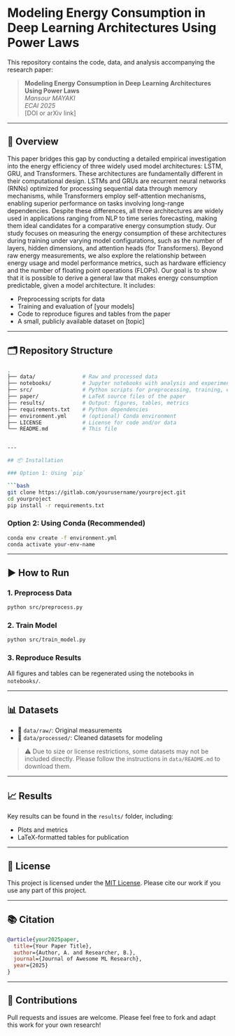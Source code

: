 # Modeling Energy Consumption in Deep Learning Architectures Using Power Laws

This repository contains the code, data, and analysis accompanying the research paper:

> **Modeling Energy Consumption in Deep Learning Architectures Using Power Laws**  
> _Mansour MAYAKI_  
> _ECAI 2025_  
> [DOI or arXiv link]

---

## 📄 Overview

This paper bridges this gap by conducting a detailed empirical investigation into the energy efficiency of three widely used model architectures: LSTM, GRU, and Transformers. These architectures are fundamentally different in their computational design. LSTMs and GRUs are recurrent neural networks (RNNs) optimized for processing sequential data through memory mechanisms, while Transformers employ self-attention mechanisms, enabling superior performance on tasks involving long-range dependencies. Despite these differences, all three architectures are widely used in applications ranging from NLP to time series forecasting, making them ideal candidates for a comparative energy consumption study.
Our study focuses on measuring the energy consumption of these architectures during training under varying model configurations, such as the number of layers, hidden dimensions, and attention heads (for Transformers). Beyond raw energy measurements, we also explore the relationship between energy usage and model performance metrics, such as hardware efficiency and the number of floating point operations (FLOPs). Our goal is to show that it is possible to derive a general law that makes energy consumption predictable, given a model architecture.
It includes:
- Preprocessing scripts for data
- Training and evaluation of [your models]
- Code to reproduce figures and tables from the paper
- A small, publicly available dataset on [topic]

---

## 🗂 Repository Structure

```bash
.
├── data/               # Raw and processed data
├── notebooks/          # Jupyter notebooks with analysis and experiments
├── src/                # Python scripts for preprocessing, training, etc.
├── paper/              # LaTeX source files of the paper
├── results/            # Output: figures, tables, metrics
├── requirements.txt    # Python dependencies
├── environment.yml     # (optional) Conda environment
├── LICENSE             # License for code and/or data
└── README.md           # This file


---

## 📦 Installation

### Option 1: Using `pip`

```bash
git clone https://gitlab.com/yourusername/yourproject.git
cd yourproject
pip install -r requirements.txt
```

### Option 2: Using Conda (Recommended)

```bash
conda env create -f environment.yml
conda activate your-env-name
```

---

## ▶️ How to Run

### 1. Preprocess Data

```bash
python src/preprocess.py
```

### 2. Train Model

```bash
python src/train_model.py
```

### 3. Reproduce Results

All figures and tables can be regenerated using the notebooks in `notebooks/`.

---

## 📊 Datasets

* 📂 `data/raw/`: Original measurements
* 📂 `data/processed/`: Cleaned datasets for modeling

> ⚠️ Due to size or license restrictions, some datasets may not be included directly. Please follow the instructions in `data/README.md` to download them.

---

## 📈 Results

Key results can be found in the `results/` folder, including:

* Plots and metrics
* LaTeX-formatted tables for publication

---

## 📜 License

This project is licensed under the [MIT License](LICENSE).
Please cite our work if you use any part of this project.

---

## 📚 Citation

```bibtex
@article{your2025paper,
  title={Your Paper Title},
  author={Author, A. and Researcher, B.},
  journal={Journal of Awesome ML Research},
  year={2025}
}
```

---

## 🤝 Contributions

Pull requests and issues are welcome. Please feel free to fork and adapt this work for your own research!

```



